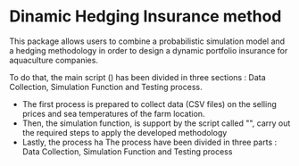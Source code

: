 # Dinamic Hedging Insurance method

This package allows users to combine a probabilistic simulation model and a hedging methodology in order to design a dynamic portfolio insurance for aquaculture companies.

To do that, the main script () has been divided in three sections : Data Collection, Simulation Function and Testing process.
- The first process is prepared to collect data (CSV files) on the selling prices and sea temperatures of the farm location.
- Then, the simulation function, is support by the script called "", carry out the required steps to apply the developed methodology
- Lastly, the process ha
The process have been divided in three parts : Data Collection, Simulation Function and Testing process
